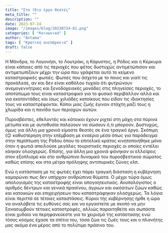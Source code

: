 ```yaml
---
title: "Στο ίδιο έργο θεατές"
meta_title: ""
description: ""
date: 2023-07-24
image: "/images/blog/20230724-01.png"
categories: [ "Κοινωνικά" ]
author: "Antama"
tags: [ "Κρατική ανεπάρκεια" ]
draft: false
---
```


Η Μάνδρα, το Λαγονήσι, το Λουτράκι, η Κάρυστος, η Ρόδος και η Κέρκυρα είναι κάποιες από τις περιοχές που φέτος
δυστυχώς αντιμετώπισαν και αντιμετωπίζουν μέχρι την ώρα που γράφεται αυτό το κείμενο καταστροφικές φωτιές. Φωτιές που
άσχετα με το ποιος και γιατί τις προκάλεσε, αν και δεν είναι καθόλου τυχαίο ότι φυτρώνουν ανεμογεννήτριες και
ξενοδοχειακές μονάδες στις πληγείσες περιοχές, το αποτύπωμα τους είναι καταστροφικό για το φυσικό περιβάλλον αλλά και
για εκατοντάδες και ίσως χιλιάδες κατοίκους που είδαν τις ιδιοκτησίες τους να καταστρέφονται. Κόποι μιας ζωής έγιναν
στάχτη μαζί τους η χλωρίδα και η πανίδα των περιοχών αυτών.

Πυροσβέστες, εθελοντές και κάτοικοι έχουν ριχτεί στη μάχη στα πύρινα μέτωπα και με αυτοθυσία παλεύουν να σώσουν ό,τι
μπορούν. Δυστυχώς, όμως για άλλη μια χρονιά είμαστε θεατές σε ένα τραγικό έργο. Σκόπιμη (😉 καθυστέρηση στην επέμβαση με
εναέρια μέσα όπως για παράδειγμα στην περίπτωση της Ρόδου όπου το επιτελικό κράτος κινητοποιήθηκε μόνο όταν η φωτιά
απειλούσε μεγάλες τουριστικές περιοχές οι οποίες εντέλει κάηκαν ολοσχερώς. Επίσης, για άλλη μια χρονιά φάνηκαν οι
ελλείψεις στον εξοπλισμό και στο ανθρώπινο δυναμικό του πυροσβεστικού σώματος καθώς επίσης και στα μέτρα πρόληψης
αντιπυρικές ζώνες κλπ.

Ενώ η κατάσταση με τις φωτιές έχει πάρει τραγική διάσταση η κυβέρνηση καμαρώνει πως δεν υπήρχαν ανθρώπινα θύματα. Ο
μέχρι τώρα όμως απολογισμός της καταστροφής είναι απογοητευτικός. Ανυπολόγιστος ο αριθμός δέντρων και γενικά πρασίνου,
άγριων και οικόσιτων ζώων καθώς και κατοικιών και επιχειρήσεων που καταστράφηκαν ολοσχερώς. Τα λόγια είναι περιττά σε
τέτοιες καταστάσεις. Κύριοι της κυβέρνησης ήρθε η ώρα να αναλάβετε τις ευθύνες σας και να εργαστείτε με σκοπό να μην
ξανασυμβούν τέτοιες καταστροφές, αλλιώς παραιτηθείτε και σωπάστε είναι χυδαίο να περηφανεύεστε για το χειρισμό της
κατάστασης ενώ τόσος κόσμος έχασε τα σπίτια του, τόσα ζώα τις ζωές τους και ο πλανήτης μας ακόμα ένα μέρος από το
πολύτιμο πράσινο του.
